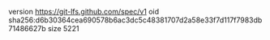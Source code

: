 version https://git-lfs.github.com/spec/v1
oid sha256:d6b30364cea690578b6ac3dc5c48381707d2a58e33f7d117f7983db71486627b
size 5221
